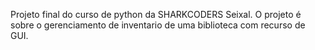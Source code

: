 Projeto final do curso de python da SHARKCODERS Seixal.
O projeto é sobre o gerenciamento de inventario de uma biblioteca com recurso de GUI.
